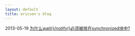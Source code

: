 ```yaml
---
layout: default
title: ericson's blog
---
```


2013-05-19 [为什么wait()/notify()必须被放在synchronized块中?](/2013/05/19/why-must-notify-and-wait-be-put-in-synchronized-block/)

